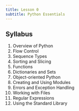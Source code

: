 ```yaml
---
title: Lesson 0
subtitle: Python Essentials
---
```


## Syllabus

1. Overview of Python
1. Flow Control
1. Sequence Types
1. Sorting and Slicing
1. Functions
1. Dictionaries and Sets
1. Object-oriented Python
1. Creating and Using Modules
1. Errors and Exception Handling
1. Working with Files
1. Regular Expressions
1. Using the Standard Library